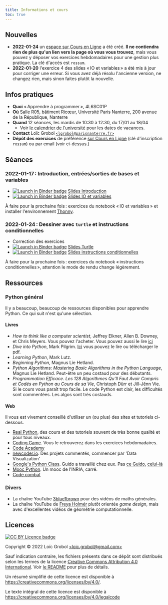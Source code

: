 ```yaml
---
title: Informations et cours
toc: true
---
```


[comment]: <> "LTeX: language=fr"

## Nouvelles

- **2022-01-24** un [espace sur Cours en
  Ligne](https://coursenligne.parisnanterre.fr/course/view.php?id=7694) a été créé. **Il ne contiendra
  rien de plus qu'un lien vers la page où vous vous trouvez**, mais vous pouvez y déposer vos
  exercices hebdomadaires pour une gestion plus pratique. La clé d'accès est `rossum`.
- **2022-01-20** l'exercice 4 des slides « IO et variables » a été mis à jour pour corriger une
  erreur. Si vous avez déjà résolu l'ancienne version, ne changez rien, mais sinon faites plutôt la
  nouvelle.

## Infos pratiques

- **Quoi** « Apprendre à programmer », 4L6SC01P
- **Où** Salle R05, bâtiment Ricœur, Université Paris Nanterre, 200 avenue de la République,
  Nanterre
- **Quand** 12 séances, les mardis de 10:30 à 12:30, du 17/01 au 18/04
  - Voir [le calendrier de
    l'université](https://etudiants.parisnanterre.fr/calendrier-universitaire-2021-2022-1018180.kjsp)
    pour les dates de vacances.
- **Contact** Loïc Grobol [`<lgrobol@parisnanterre.fr>`](mailto:lgrobol@parisnanterre.fr)
- **Dépôt des exercices** de préférence [sur Cours en Ligne](https://coursenligne.parisnanterre.fr/course/view.php?id=7694) (clé d'inscription `rossum`)
  ou par email (voir ci-dessus.)


## Séances

### 2022-01-17 : Introduction, entrées/sorties de bases et variables

- [![Launch in Binder
  badge](https://mybinder.org/badge_logo.svg)](https://mybinder.org/v2/gh/loicgrobol/apprendre-programmer/main?urlpath=tree/slides/00-introduction/introduction-slides.py.md)
  [Slides Introduction](slides/00-introduction/introduction-slides.py.html)
- [![Launch in Binder
  badge](https://mybinder.org/badge_logo.svg)](https://mybinder.org/v2/gh/loicgrobol/apprendre-programmer/main?urlpath=tree/slides/01-IO_variables_chaines/io_variables_chaines.py.md)
  [Slides IO et variables](slides/01-IO_variables_chaines/io_variables_chaines.py.html)

À faire pour la prochaine fois : exercices du notebook « IO et variables » et installer
l'environnement [Thonny](https://thonny.org).

### 2022-01-24 : Dessiner avec `turtle` et instructions conditionnelles

- Correction des exercices
- [![Launch in Binder
  badge](https://mybinder.org/badge_logo.svg)](https://mybinder.org/v2/gh/loicgrobol/apprendre-programmer/main?urlpath=tree/slides/02-turtle/turtle.py.md)
  [Slides Turtle](slides/02-turtle/turtle.py.html)
- [![Launch in Binder
  badge](https://mybinder.org/badge_logo.svg)](https://mybinder.org/v2/gh/loicgrobol/apprendre-programmer/main?urlpath=tree/slides/03-conditions/conditions.py.html)
  [Slides instructions conditionnelles](slides/03-conditions/conditions.py.html)

À faire pour la prochaine fois : exercices du notebook « instructions conditionnelles », attention
le mode de rendu change légèrement.


## Ressources

### Python général

Il y a beaucoup, beaucoup de ressources disponibles pour apprendre Python. Ce qui suit n'est qu'une sélection.

#### Livres

- *How to think like a computer scientist*, Jeffrey Elkner, Allen B. Downey, et Chris Meyers. Vous
  pouvez l'acheter. Vous pouvez aussi le lire
  [ici](http://openbookproject.net/thinkcs/python/english3e/)
- *Dive into Python*, Mark Pilgrim. [Ici](http://www.diveintopython3.net/) vous pouvez le lire ou
  télécharger le pdf.
- *Learning Python*, Mark Lutz.
- *Beginning Python*, Magnus Lie Hetland.
- *Python Algorithms: Mastering Basic Algorithms in the Python Language*, Magnus Lie Hetland.
  Peut-être un peu costaud pour des débutants.
- *Programmation Efficace. Les 128 Algorithmes Qu'Il Faut Avoir Compris et Codés en Python au Cours
  de sa Vie*, Christoph Dürr et Jill-Jênn Vie. Si le cours vous paraît trop facile. Le code Python
  est clair, les difficultés sont commentées. Les algos sont très costauds.

#### Web

Il vous est vivement conseillé d'utiliser un (ou plus) des sites et tutoriels ci-dessous.

- [Real Python](https://realpython.com), des cours et des tutoriels souvent de très bonne qualité et
  pour tous niveaux.
- [Coding Game](https://www.codingame.com/home). Vous le retrouverez dans les exercices
  hebdomadaires.
- [Code Academy](https://www.codecademy.com/fr/learn/python)
- [newcoder.io](http://newcoder.io/). Des projets commentés, commencer par 'Data Visualization'
- [Google's Python Class](https://developers.google.com/edu/python/). Guido a travaillé chez eux.
  Pas [ce
  Guido](http://vignette2.wikia.nocookie.net/pixar/images/1/10/Guido.png/revision/latest?cb=20140314012724),
  [celui-là](https://en.wikipedia.org/wiki/Guido_van_Rossum#/media/File:Guido_van_Rossum_OSCON_2006.jpg)
- [Mooc Python](https://www.fun-mooc.fr/courses/inria/41001S03/session03/about#). Un mooc de
  l'INRIA, carré.
- [Code combat](https://codecombat.com/)

### Divers

- La chaîne YouTube [3blue1brown](https://www.youtube.com/c/3blue1brown) pour des vidéos de maths
  générales.
- La chaîne YouTube de [Freya Holmér](https://www.youtube.com/c/Acegikmo) plutôt orientée *game
  design*, mais avec d'excellentes vidéos de géométrie computationnelle.

## Licences

[![CC BY Licence badge](https://i.creativecommons.org/l/by/4.0/88x31.png)](http://creativecommons.org/licenses/by/4.0/)

Copyright © 2022 Loïc Grobol [\<loic.grobol@gmail.com\>](mailto:loic.grobol@gmail.com)

Sauf indication contraire, les fichiers présents dans ce dépôt sont distribués selon les termes de
la licence [Creative Commons Attribution 4.0
International](https://creativecommons.org/licenses/by/4.0/). Voir [le README](README.md#Licences)
pour plus de détails.

 Un résumé simplifié de cette licence est disponible à <https://creativecommons.org/licenses/by/4.0/>.

 Le texte intégral de cette licence est disponible à <https://creativecommons.org/licenses/by/4.0/legalcode>
